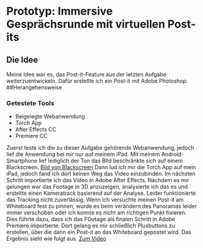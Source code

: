 # Prototyp: Immersive Gesprächsrunde mit virtuellen Post-its
## Die Idee
Meine Idee war es, das Post-it-Feature aus der letzten Aufgabe weiterzuentwickeln. Dafür erstellte ich ein Post-it mit Adobe Photoshop.
##Herangehensweise
### Getestete Tools
- Beigelegte Webanwendung
- Torch App
- After Effects CC
- Premiere CC

Zuerst teste ich die zu dieser Aufgabe gehörende Webanwendung, jedoch lief die Anwendung bei mir nur auf meinem iPad. Mit meinem Android-Smartphone lief lediglich der Ton das BIld beschränkte sich auf einem Blackscreen.
[Bild von Blackscreen](img/black_screen.jpg)
Dann lud ich mir die Torch App auf mein iPad, jedoch fand ich dort keinen Weg das Video einzubinden.
Im nächsten Schritt importierte ich das Video in Adobe After Effects. Nachdem es mir gelungen war das Footage in 3D anzuzeigen, analysierte ich das es und erstellte einen Kameratrack basierend auf der Analyse. Leider funktionierte das Tracking nicht zuverlässig. Wenn ich versuchte meinen Post-it am Whiteboard fest zu pinnen, wurde es beim verändern des Panoramas leider immer verschoben oder ich konnte es nicht am richtigen Punkt fixieren.
Dies führte dazu, dass ich das FOotage als finalen Schritt in Adobe Premiere importierte. Dort gelang es mir schließlich Plusbuttons zu erstellen, über die dann ein Post-it an das Whiteboard gepostet wird.
Das Ergebnis sieht wie folgt aus. 
[Zum Video](https://youtu.be/7kS68nyOxPg)
